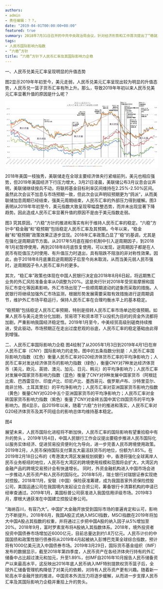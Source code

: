 ```yaml
---
authors:
- admin
- 责任编辑：？？。
date: "2019-04-01T00:00:00+08:00"
featured: true
summary: 2018年7月31日召开的中共中央政治局会议，针对经济形势和工作首次提出了“稳就业、稳金融、稳外贸、稳外资、稳投资、稳预期”的“六稳”方针。2018年12月13日和2019年2月22日召开的中共中央政治局会议上，都强调进一步“六稳”提振市场信心。今年《政府工作报告》的核心词也是“六稳”，确保今年经济运行在合理区间。在“六稳”方针下，人民币汇率重拾企稳势头。厦门大学经济学科编制的人民币汇率国际影响力指数显示，人民币汇率的国际影响在2019年第一季度维持基本稳定，稳中有升···
tags:
- 人民币国际影响力指数
- “六稳”方针
title: “六稳”方针下人民币汇率及其国际影响力企稳
---
```


一、人民币兑美元汇率呈现明显的升值态势

图2显示2019年年初至今，美元走弱，人民币兑美元汇率呈现出较为明显的升值态势，人民币兑一篮子货币汇率有所上升。那么，导致2019年年初以来人民币兑美元汇率显著升值的原因是什么呢？
 
![图2](figure2.png)

2018年美国一枝独秀，美联储走在全球主要经济体央行紧缩前列，美元也相应强势，但2019年美国经济下行压力增大，3月21日凌晨，美联储公布3月议息会议声明，美联储继续按兵不动，将联邦基金目标利率区间维持在2.25%-2.50%区间。虽然此次会议不加息与市场预期一致，但此次会议声明较预期更为“鸽派”，从而美联储加息周期已经结束，强美元周期结束，人民币汇率的外部压力得到缓解。图3表明从2019年年初至今，美元指数大致呈现窄幅盘整态势，而并未出现显著下降趋势。因此造成人民币汇率显著升值的原因不是由于美元指数走弱。
 
图3
究其原因，“六稳”方针的推进和落实有利于维持人民币汇率的稳定。“六稳”方针中“稳金融”和“稳预期”包括稳定人民币汇率及其预期。今年以来，“稳金融”和“稳预期”政策效果正逐步显现。2018年汇率政策凸显了“稳”的基调，尤其是在强化逆周期调节方面。从2017年5月底在报价机制中引入逆周期因子，到2018年1月初暂停使用，再到2018年8月底恢复使用，可以发现，逆周期因子都是在人民币有贬值压力时使用、有升值压力时退出，具有阻跌不阻涨的非对称性效果。因此，由于2018年8月底重启逆周期因子后至今尚未取消，从而当美元弱人民币强时，逆周期因子令人民币汇率升的更多。

其次，“稳汇率”政策也体现在中国人民银行决定自2018年8月6日起，将远期售汇业务的外汇风险准备金率从0调整为20%。这是央行针对2018年受贸易摩擦和国际汇市变化等因素影响，外汇市场出现了一些顺周期波动的迹象而采取的措施。人民银行将继续加强外汇市场监测，根据形势发展需要采取有效措施进行逆周期调节，维护外汇市场平稳运行，保持人民币汇率在合理均衡水平上的基本稳定。

“稳预期”包括稳定人民币汇率预期，特别是扭转人民币汇率市场单边贬值预期。如果人民币与美元走势分化加剧，贸易项下和资本项下以投机为目的的资金外流都将加剧，严重影响我国经济稳定性。2019年1月至今，中美经贸高级别磋商持续推进，受此驱动，市场预期正在走出过度悲观的谷底，人民币汇率的稳定基础由此得到增强。

二、人民币汇率国际影响力企稳
图4绘制了从2005年1月3日到2019年4月1日在岸人民币汇率（CNY）国际影响力的走势。图中的五条指数分别是：人民币汇率国际影响力指数（红色）衡量人民币汇率对G20经济体货币汇率的平均净影响力；人民币汇率对发达经济体货币的影响力指数（绿色），衡量CNY对7种发达经济体货币（美元，欧元、英镑、澳元、加元、日元、韩元）的平均净影响力；人民币汇率对发展中国家货币影响力指数（蓝色）衡量了CNY对9种发展中国家货币（阿根廷比索、巴西雷亚尔、印度卢比、印尼卢比、墨西哥元、俄罗斯卢布、沙特里亚尔、南非兰特、土耳其里拉）的平均净影响力；人民币汇率对亚洲国家货币影响力指数（黄色）衡量CNY对G20中五个亚洲国家货币的平均净影响力；人民币汇率对金砖国家货币影响力指数（紫色）衡量了CNY对金砖五国中其它四国货币的平均净影响力。图4显示，自2019年以来，随着“六稳”方针的推进和落实，人民币汇率对G20经济体货币及其不同组合的影响总体均维持基本稳定。
 
图4

展望未来，人民币国际化进程将不断加快，人民币汇率的国际影响有望重拾稳中有升的势头 。2019年1月4日，中国人民银行工作会议提出要稳步推进人民币国际化以服务实体经济、促进贸易投资便利化为导向，进一步完善人民币跨境使用政策。2019年2月，人民币保持国际支付第五大最活跃货币的地位，份额为1.85%。在2019年2月18日公布的《粤港澳大湾区发展规划纲要》中，香港将强化全球离岸人民币业务枢纽的地位，人民币在大湾区的跨境使用规模和范围将会扩大，大湾区内金融产品的跨境交易预计会有快速增长。
同时，外资金融机构进入中国市场会进一步推动人民币资产和人民币的国际化。2018年5月，瑞士银行对瑞银证券实现绝对控股。2018年11月，安联（中国）保险获准筹建，成为我国首家外资保险控股公司，美国运通公司在我国境内发起设立合资公司，筹备银行卡清算机构的申请已经审查通过。2019年1月，美国标普公司获准进入我国信用评级市场。2019年3月，摩根大通获准在中国建立控股证券公司。

“海纳百川，有容乃大”。中国扩大金融开放受到国际市场的普遍肯定和认可，影响力不断提升。2018年6月，我国A股正式纳入MSCI指数，MSCI指数在2019年将加大中国A股占其指数的权重，并将通过三步把中国A股的纳入因子从5%增加至20%。2018年9月，富时罗素宣布将A股纳入其指数体系。2018年，境外投资者投资中国债券市场增加近6000亿元，目前总量达到约1.8万亿元。人民币计价的中国国债和政策性银行债券将从2019年4月起被纳入彭博巴克莱全球综合指数，预计将有1000亿美元流入中国债券市场。2019年3月29日，国际货币基金组织（IMF）发布的数据显示，截至2018年第四季度，人民币资产在各经济体央行持有的外汇储备中占比超过澳元和加元，升至1.89%，创IMF自2016年10月报告人民币储备资产以来最高水平，这反映出2016年底人民币纳入IMF特别提款权货币篮子后，全球外汇储备管理机构降低了对美元的依赖，对持有人民币资产更有兴趣。随着新一轮高水平金融开放的推进，中国资本外流压力将逐步缓解，从而进一步支撑人民币汇率及其国际影响力企稳并重拾上升的势头。

